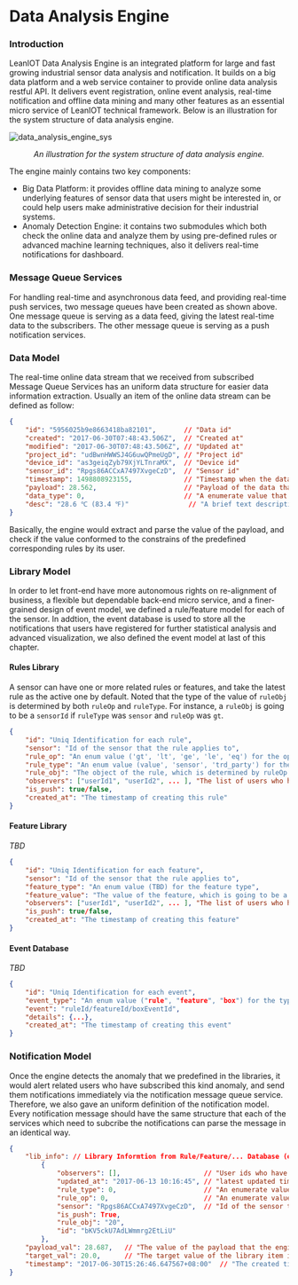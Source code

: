 Data Analysis Engine
===

### Introduction

LeanIOT Data Analysis Engine is an integrated platform for large and fast growing industrial sensor data analysis and notification. It builds on a big data platform and a web service container to provide online data analysis restful API. It delivers event registration, online event analysis, real-time notification and offline data mining and many other features as an essential micro service of LeanIOT technical framework. Below is an illustration for the system structure of data analysis engine. 

![data_analysis_engine_sys](https://github.com/leaniot/data-analysis-engine/blob/master/img/LeanIOT%20Data%20Analysis%20Engine.png)
*<p align="center">An illustration for the system structure of data analysis engine.</p>*

The engine mainly contains two key components:

- Big Data Platform: it provides offline data mining to analyze some underlying features of sensor data that users might be interested in, or could help users make administrative decision for their industrial systems. 
- Anomaly Detection Engine: it contains two submodules which both check the online data and analyze them by using pre-defined rules or advanced machine learning techniques, also it delivers real-time notifications for dashboard. 

### Message Queue Services

For handling real-time and asynchronous data feed, and providing real-time push services, two message queues have been created as shown above. One message queue is serving as a data feed, giving the latest real-time data to the subscribers. The other message queue is serving as a push notification services.

### Data Model

The real-time online data stream that we received from subscribed Message Queue Services has an uniform data structure for easier data information extraction. Usually an item of the online data stream can be defined as follow:

```json
{
    "id": "5956025b9e8663418ba82101",       // "Data id"
    "created": "2017-06-30T07:48:43.506Z",  // "Created at"
    "modified": "2017-06-30T07:48:43.506Z", // "Updated at"
    "project_id": "udBwnHWWSJ4G6uwQPmeUgD", // "Project id"
    "device_id": "as3geiqZyb79XjYLTnraMX",  // "Device id"
    "sensor_id": "Rpgs86ACCxA7497XvgeCzD",  // "Sensor id"
    "timestamp": 1498808923155,             // "Timestamp when the data has been updated"
    "payload": 28.562,                      // "Payload of the data that we need to check"
    "data_type": 0,                         // "A enumerate value that defines the what kinds of data the payload is"
    "desc": "28.6 ℃ (83.4 ℉)"               // "A brief text description for the payload value"
}
```

Basically, the engine would extract and parse the value of the payload, and check if the value conformed to the constrains of the predefined corresponding rules by its user. 

### Library Model

In order to let front-end have more autonomous rights on re-alignment of business, a flexible but dependable back-end micro service, and a finer-grained design of event model, we defined a rule/feature model for each of the sensor. In addtion, the event database is used to store all the notifications that users have registered for further statistical analysis and advanced visualization, we also defined the event model at last of this chapter.

#### Rules Library

A sensor can have one or more related rules or features, and take the latest rule as the active one by default. Noted that the type of the value of `ruleObj` is determined by both `ruleOp` and `ruleType`. For instance, a `ruleObj` is going to be a `sensorId` if `ruleType` was `sensor` and `ruleOp` was `gt`.  

```json
{
    "id": "Uniq Identification for each rule",
    "sensor": "Id of the sensor that the rule applies to",
    "rule_op": "An enum value ('gt', 'lt', 'ge', 'le', 'eq') for the operator of the rule",
    "rule_type": "An enum value (value', 'sensor', 'trd_party') for the data type of the rule",
    "rule_obj": "The object of the rule, which is determined by ruleOp and ruleType",
    "observers": ["userId1", "userId2", ... ], "The list of users who have the rights to subscribe and check the rule", 
    "is_push": true/false,
    "created_at": "The timestamp of creating this rule"
}
```

#### Feature Library

*TBD*

```json
{
    "id": "Uniq Identification for each feature",
    "sensor": "Id of the sensor that the rule applies to",
    "feature_type": "An enum value (TBD) for the feature type",
    "feature_value": "The value of the feature, which is going to be a vector or a matrix",
    "observers": ["userId1", "userId2", ... ], "The list of users who have the rights to subscribe and check the rule",
    "is_push": true/false, 
    "created_at": "The timestamp of creating this feature"
}
```

#### Event Database

*TBD*

```json
{
    "id": "Uniq Identification for each event",
    "event_type": "An enum value ("rule", "feature", "box") for the type of the event",
    "event": "ruleId/featureId/boxEventId",
    "details": {...},
    "created_at": "The timestamp of creating this event"
}
```

### Notification Model

Once the engine detects the anomaly that we predefined in the libraries, it would alert related users who have subscribed this kind anomaly, and send them notifications immediately via the notification message queue service. Therefore, we also gave an uniform definition of the notification model. Every notification message should have the same structure that each of the services which need to subcribe the notifications can parse the message in an identical way. 

```json
{
    "lib_info": // Library Informtion from Rule/Feature/... Database (e.g. below is a rule)
        {
            "observers": [],                     // "User ids who have subscribed this rule/feature/..."
            "updated_at": "2017-06-13 10:16:45", // "latest updated time of the item of the library"
            "rule_type": 0,                      // "An enumerate value for type of the rule"
            "rule_op": 0,                        // "An enumerate value for operation of the rule"
            "sensor": "Rpgs86ACCxA7497XvgeCzD",  // "Id of the sensor that the rule applies to"
            "is_push": True, 
            "rule_obj": "20", 
            "id": "bKV5ckU7AdLWmmrg2EtLiU"
        }, 
    "payload_val": 28.687,   // "The value of the payload that the engine checks"
    "target_val": 20.0,      // "The target value of the library item indicates"
    "timestamp": "2017-06-30T15:26:46.647567+08:00"  // "The created time of the notification"
}
```
